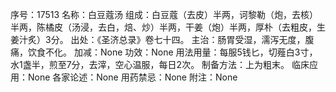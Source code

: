 序号：17513
名称：白豆蔻汤
组成：白豆蔻（去皮）半两，诃黎勒（炮，去核）半两，陈橘皮（汤浸，去白，焙、炒）半两，干姜（炮）半两，厚朴（去粗皮，生姜汁炙）3分。
出处：《圣济总录》卷七十四。
主治：肠胃受湿，濡泻无度，腹痛，饮食不化。
加减：None
功效：None
用法用量：每服5钱匕，切薤白3寸，水1盏半，煎至7分，去滓，空心温服，每日2次。
制备方法：上为粗末。
临床应用：None
各家论述：None
用药禁忌：None
附注：None
